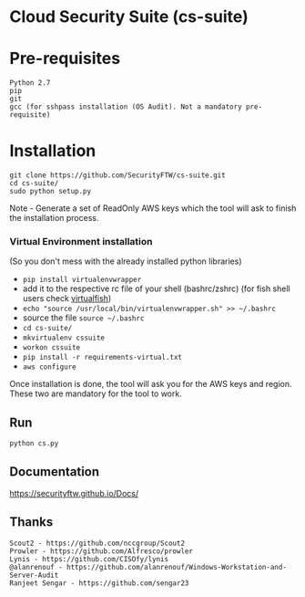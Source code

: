 # Cloud Security Suite (cs-suite)

# Pre-requisites
	Python 2.7
	pip
	git
	gcc (for sshpass installation (OS Audit). Not a mandatory pre-requisite)
	
# Installation #
	git clone https://github.com/SecurityFTW/cs-suite.git
	cd cs-suite/
	sudo python setup.py
Note - Generate a set of ReadOnly AWS keys which the tool will ask to finish the installation process.

### Virtual Environment installation
   (So you don't mess with the already installed python libraries)
   
 - `pip install virtualenvwrapper`
 - add it to the respective rc file of your shell (bashrc/zshrc) (for fish shell users check [virtualfish](https://github.com/adambrenecki/virtualfish))
 - `echo "source /usr/local/bin/virtualenvwrapper.sh" >> ~/.bashrc`
 - source the file 
    `source ~/.bashrc`
 - `cd cs-suite/` 
 -  `mkvirtualenv cssuite`
 -  `workon cssuite`
 - `pip install -r requirements-virtual.txt`
 - `aws configure`  

Once installation is done, the tool will ask you for the AWS keys and region. These two are mandatory for the tool to work.

## Run ##
	python cs.py

## Documentation ##
<https://securityftw.github.io/Docs/>

## Thanks ##
	Scout2 - https://github.com/nccgroup/Scout2
	Prowler - https://github.com/Alfresco/prowler
	Lynis - https://github.com/CISOfy/lynis
	@alanrenouf - https://github.com/alanrenouf/Windows-Workstation-and-Server-Audit
	Ranjeet Sengar - https://github.com/sengar23

